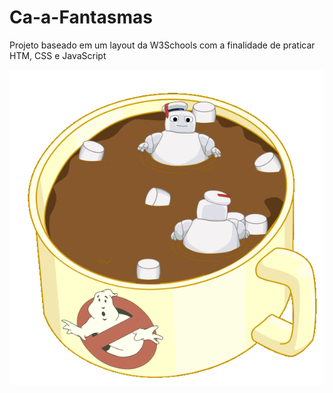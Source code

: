 # Ca-a-Fantasmas
Projeto baseado em um layout da W3Schools com a finalidade de praticar HTM, CSS e JavaScript

![Ghostbusters](https://github.com/marcosamanciopapa/Ca-a-Fantasmas/blob/main/giphy.gif)
